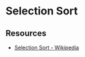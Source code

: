 # Selection Sort

## Resources

- [Selection Sort - Wikipedia](https://en.wikipedia.org/wiki/Selection_sort)